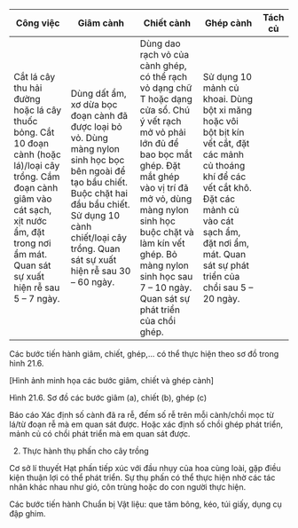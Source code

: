 Công việc | Giâm cành | Chiết cành | Ghép cành | Tách củ
--- | --- | --- | --- | ---
Cắt lá cây thu hải đường hoặc lá cây thuốc bỏng. Cắt 10 đoạn cành (hoặc lá)/loại cây trồng. Cắm đoạn cành giâm vào cát sạch, xịt nước ẩm, đặt trong nơi ẩm mát. Quan sát sự xuất hiện rễ sau 5 – 7 ngày. | Dùng dất ẩm, xơ dừa bọc đoạn cành đã được loại bỏ vỏ. Dùng màng nylon sinh học bọc bên ngoài để tạo bầu chiết. Buộc chặt hai đầu bầu chiết. Sử dụng 10 cành chiết/loại cây trồng. Quan sát sự xuất hiện rễ sau 30 – 60 ngày. | Dùng dao rạch vỏ của cành ghép, có thể rạch vỏ dạng chữ T hoặc dạng cửa sổ. Chú ý vết rạch mở vỏ phải lớn đủ để bao bọc mắt ghép. Đặt mắt ghép vào vị trí đã mở vỏ, dùng màng nylon sinh học buộc chặt và làm kín vết ghép. Bỏ màng nylon sinh học sau 7 – 10 ngày. Quan sát sự phát triển của chồi ghép. | Sử dụng 10 mảnh củ khoai. Dùng bột xi măng hoặc vôi bột bịt kín vết cắt, đặt các mảnh củ thoáng khí để các vết cắt khô. Đặt các mảnh củ vào cát sạch ẩm, đặt nơi ẩm, mát. Quan sát sự phát triển của chồi sau 5 – 20 ngày.

Các bước tiến hành giâm, chiết, ghép,... có thể thực hiện theo sơ đồ trong hình 21.6.

[Hình ảnh minh họa các bước giâm, chiết và ghép cành]

Hình 21.6. Sơ đồ các bước giâm (a), chiết (b), ghép (c)

Báo cáo
Xác định số cành đã ra rễ, đếm số rễ trên mỗi cành/chồi mọc từ lá/từ đoạn rễ mà em quan sát được. Hoặc xác định số chồi ghép phát triển, mảnh củ có chồi phát triển mà em quan sát được.

2. Thực hành thụ phấn cho cây trồng

Cơ sở lí thuyết
Hạt phấn tiếp xúc với đầu nhụy của hoa cùng loài, gặp điều kiện thuận lợi có thể phát triển. Sự thụ phấn có thể thực hiện nhờ các tác nhân khác nhau như gió, côn trùng hoặc do con người thực hiện.

Các bước tiến hành
Chuẩn bị
Vật liệu: que tăm bông, kéo, túi giấy, dụng cụ đập ghim.